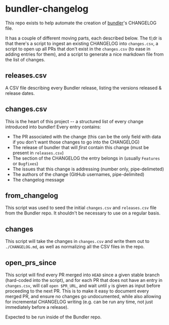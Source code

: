 # bundler-changelog

This repo exists to help automate the creation of [bundler](https://github.com/bundler/bundler)'s
CHANGELOG file.

It has a couple of different moving parts, each described below.
The tl;dr is that there's a script to ingest an existing CHANGELOG into `changes.csv`,
a script to open up all PRs that don't exist in the `changes.csv`
(to ease in adding entries for them),
and a script to generate a nice markdown file from the list of changes.

## releases.csv

A CSV file describing every Bundler release,
listing the versions released & release dates.

## changes.csv

This is the heart of this project -- a structured list of every change introduced into bundler!
Every entry contains:

- The PR associated with the change
  (this can be the only field with data if you don't want those changes to go into the CHANGELOG)
- The release of bundler that will _first_ contain this change (must be present in `releases.csv`)
- The section of the CHANGELOG the entry belongs in (usually `Features` or `Bugfixes`)
- The issues that this change is addressing (number only, pipe-delimeted)
- The authors of the change (GitHub usernames, pipe-delimited)
- The changelog message

## from_changelog

This script was used to seed the initial `changes.csv` and `releases.csv` file from
the Bundler repo. It shouldn't be necessary to use on a regular basis.

## changes

This script will take the changes in `changes.csv` and write them out to `./CHANGELOG.md`,
as well as normalizing all the CSV files in the repo.

## open_prs_since

This script will find every PR merged into `HEAD` since a given stable branch
(hard-coded into the script), and for each PR that does not have an entry in `changes.csv`,
will call `open $PR_URL`, and wait until `y` is given as input before proceeding to the next PR.
This is to make it easy to document every merged PR, and ensure no changes go undocumented,
while also allowing for incremental CHANGELOG writing (e.g. can be run any time, not just
immediately before a release).

Expected to be run inside of the Bundler repo.
